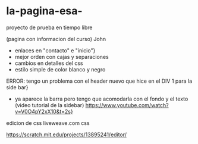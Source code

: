 # la-pagina-esa-

proyecto de prueba en tiempo libre 

(pagina con informacion del curso)
 John 
 + enlaces en "contacto" e "inicio"}
 + mejor orden con cajas y separaciones
 + cambios en detalles del css
 + estilo simple de color blanco y negro 

ERROR:
tengo un problema con el header nuevo que hice en el DIV 1 para la side bar}
+ ya aparece la barra pero tengo que acomodarla con el fondo y el texto 
(video tutorial de la sidebar) https://www.youtube.com/watch?v=V0O4pY2xX10&t=2s}



edicion de css liveweave.com css 

https://scratch.mit.edu/projects/13895241/editor/